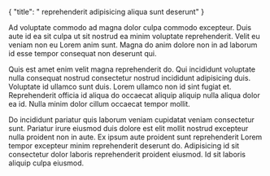 {
  "title": " reprehenderit adipisicing aliqua sunt deserunt"
}

Ad voluptate commodo ad magna dolor culpa commodo excepteur. Duis aute id ea sit culpa ut sit nostrud ea minim voluptate reprehenderit. Velit eu veniam non eu Lorem anim sunt. Magna do anim dolore non in ad laborum id esse tempor consequat non deserunt qui.

Quis est amet enim velit magna reprehenderit do. Qui incididunt voluptate nulla consequat nostrud consectetur nostrud incididunt adipisicing duis. Voluptate id ullamco sunt duis. Lorem ullamco non id sint fugiat et. Reprehenderit officia id aliqua do occaecat aliquip aliquip nulla aliqua dolor ea id. Nulla minim dolor cillum occaecat tempor mollit.

Do incididunt pariatur quis laborum veniam cupidatat veniam consectetur sunt. Pariatur irure eiusmod duis dolore est elit mollit nostrud excepteur nulla proident non in aute. Ex ipsum aute proident sunt reprehenderit Lorem tempor excepteur minim reprehenderit deserunt do. Adipisicing id sit consectetur dolor laboris reprehenderit proident eiusmod. Id sit laboris aliquip culpa eiusmod.